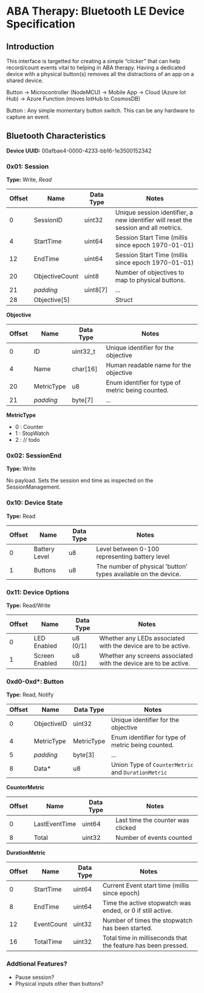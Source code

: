 # ABA Therapy: Bluetooth LE Device Specification

## Introduction

This interface is targetted for creating a simple “clicker” that can help record/count events vital to helping in ABA therapy.  Having a dedicated device with a physical button(s) removes all the distractions of an app on a shared device.

Button → Microcontroller (NodeMCU) → Mobile App -> Cloud (Azure Iot Hub) → Azure Function (moves IotHub to CosmosDB)

Button : Any simple momentary button switch. This can be any hardware to capture an event.

## Bluetooth Characteristics

**Device UUID:** 00afbae4-0000-4233-bb16-1e3500152342

### 0x01: Session

**Type:** Write, *Read*

|Offset|Name|Data Type|Notes|
|------|----|---------|-----|
|0|SessionID|uint32|Unique session identifier, a new identifier will reset the session and all metrics.|
|4|StartTime|uint64|Session Start Time (millis since epoch 1970-01-01)|
|12|EndTime|uint64|Session Start Time (millis since epoch 1970-01-01)|
|20|ObjectiveCount|uint8|Number of objectives to map to physical buttons.|
|21|*padding*|uint8[7]|...|
|28|Objective[5]| |Struct|

**Objective**

|Offset|Name|Data Type|Notes|
|------|----|---------|-----|
|0|ID|uint32_t|Unique identifier for the objective|
|4|Name|char[16]|Human readable name for the objective|
|20|MetricType|u8|Enum identifier for type of metric being counted.|
|21|*padding*|byte[7]|...|

**MetricType**
* 0 : Counter
* 1 : StopWatch
* 2 : // todo

### 0x02: SessionEnd

**Type:** Write

No payload. Sets the session end time as inspected on the SessionManagement.

### 0x10: Device State

**Type:** Read

|Offset|Name|Data Type|Notes|
|------|----|---------|-----|
|0|Battery Level|u8|Level between 0-100 representing battery level|
|1|Buttons|u8|The number of physical 'button' types available on the device.|

### 0x11: Device Options

**Type:** Read/Write

|Offset|Name|Data Type|Notes|
|------|----|---------|-----|
|0|LED Enabled|u8 (0/1)|Whether any LEDs associated with the device are to be active.|
|1|Screen Enabled|u8 (0/1)|Whether any screens associated with the device are to be active.|

### 0xd0-0xd*: Button

**Type:** Read, Notify

|Offset|Name|Data Type|Notes|
|------|----|---------|-----|
|0|ObjectiveID|uint32|Unique identifier for the objective|
|4|MetricType|MetricType|Enum identifier for type of metric being counted.|
|5|*padding*|byte[3]|...|
|8|Data*|u8|Union Type of `CounterMetric` and `DurationMetric`|

**CounterMetric**

|Offset|Name|Data Type|Notes|
|------|----|---------|-----|
|0|LastEventTime|uint64|Last time the counter was clicked|
|8|Total|uint32|Number of events counted|

**DurationMetric**

|Offset|Name|Data Type|Notes|
|------|----|---------|-----|
|0|StartTime|uint64|Current Event start time (millis since epoch)|
|8|EndTime|uint64|Time the active stopwatch was ended, or 0 if still active.|
|12|EventCount|uint32|Number of times the stopwatch has been started.|
|16|TotalTime|uint32|Total time in milliseconds that the feature has been pressed.|

### Addtional Features?
* Pause session?
* Physical inputs other than buttons?
